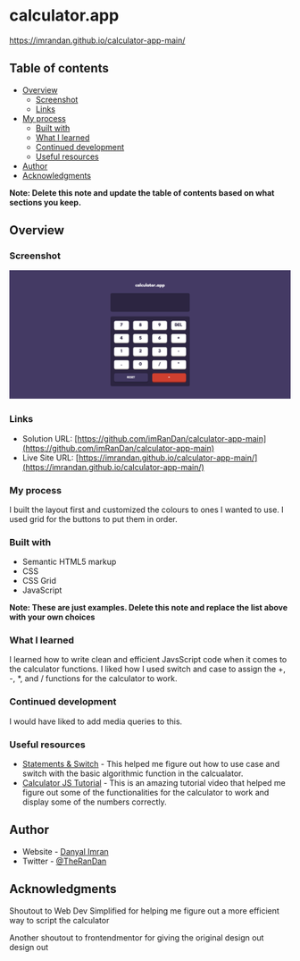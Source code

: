 # calculator.app

https://imrandan.github.io/calculator-app-main/ 

## Table of contents

- [Overview](#overview)
  - [Screenshot](#screenshot)
  - [Links](#links)
- [My process](#my-process)
  - [Built with](#built-with)
  - [What I learned](#what-i-learned)
  - [Continued development](#continued-development)
  - [Useful resources](#useful-resources)
- [Author](#author)
- [Acknowledgments](#acknowledgments)

**Note: Delete this note and update the table of contents based on what sections you keep.**

## Overview

### Screenshot

![](./images/calculator.app-screenshot.png)

### Links

- Solution URL: [https://github.com/imRanDan/calculator-app-main](https://github.com/imRanDan/calculator-app-main)
- Live Site URL: [https://imrandan.github.io/calculator-app-main/](https://imrandan.github.io/calculator-app-main/)

### My process
I built the layout first and customized the colours to ones I wanted to use. I used grid for the buttons to 
put them in order. 

### Built with

- Semantic HTML5 markup
- CSS
- CSS Grid
- JavaScript


**Note: These are just examples. Delete this note and replace the list above with your own choices**

### What I learned

I learned how to write clean and efficient JavsScript code when it comes to the calculator functions. I liked how I used switch and case to assign the +, -, *, and / functions for the calculator to work.

### Continued development

I would have liked to add media queries to this.

### Useful resources

- [Statements & Switch](https://developer.mozilla.org/en-US/docs/Web/JavaScript/Reference/Statements/switch) - This helped me figure out how to use case and switch with the basic algorithmic function in the calcualator. 
- [Calculator JS Tutorial](https://www.youtube.com/watch?v=j59qQ7YWLxw&t=509s) - This is an amazing tutorial video that helped me figure out some of the functionalities for the calculator to work and display some of the numbers correctly.

## Author

- Website - [Danyal Imran](https://danyalimran.com/)
- Twitter - [@TheRanDan](https://twitter.com/TheRanDan)


## Acknowledgments

Shoutout to Web Dev Simplified for helping me figure out a more efficient way to script the calculator

Another shoutout to frontendmentor for giving the original design out design out
